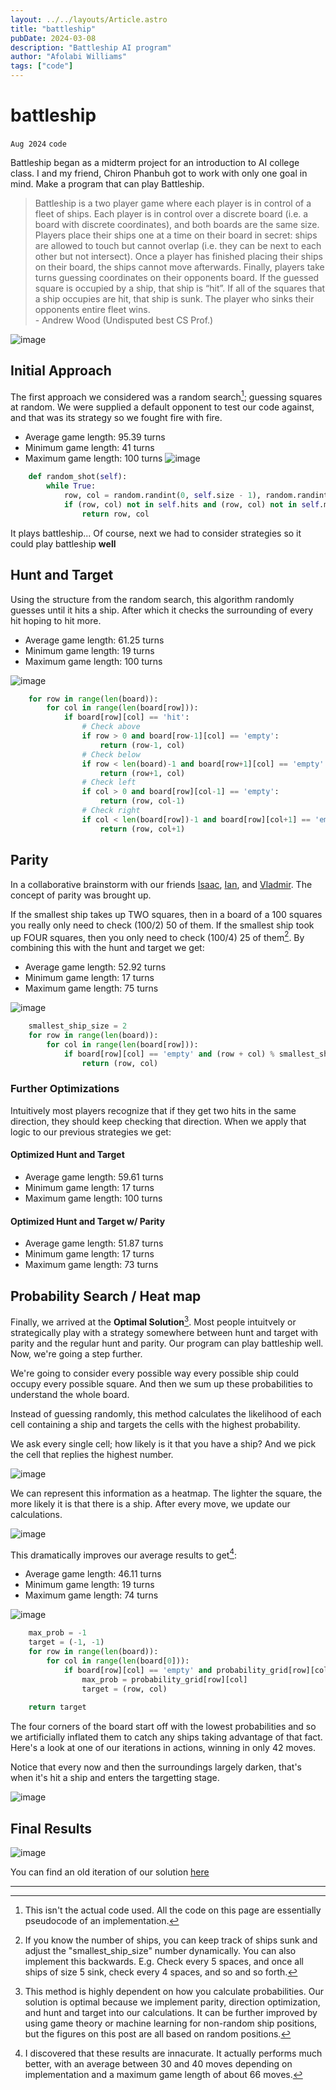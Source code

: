 ```yaml
---
layout: ../../layouts/Article.astro
title: "battleship"
pubDate: 2024-03-08
description: "Battleship AI program"
author: "Afolabi Williams"
tags: ["code"]
---
```


# battleship

`Aug 2024`
`code`

Battleship began as a midterm project for an introduction to AI college class. I and my friend, Chiron Phanbuh got to work with only one goal in mind. Make a program that can play Battleship.

> Battleship is a two player game where each player is in control of a fleet of ships. Each player is in control over a discrete board (i.e. a board with discrete coordinates), and both boards are the same size. Players place their ships one at a time on their board in secret: ships are allowed to touch but cannot overlap (i.e. they can be next to each other but not intersect). Once a player has finished placing their ships on their board, the ships cannot move afterwards. Finally, players take turns guessing coordinates on their opponents board. If the guessed square is occupied by a ship, that ship is “hit”. If all of the squares that a ship occupies are hit, that ship is sunk. The player who sinks their opponents entire fleet wins. <br> - Andrew Wood (Undisputed best CS Prof.)


![image](https://afolabitestbucket.s3.us-east-2.amazonaws.com/Image_test_folder/Untitled-ezgif.com-optimize.gif)

## Initial Approach

The first approach we considered was a random search[^1]; guessing squares at random. We were supplied a default opponent to test our code against, and that was its strategy so we fought fire with fire.
- Average game length: 95.39 turns
- Minimum game length: 41 turns
- Maximum game length: 100 turns
![image](https://afolabitestbucket.s3.us-east-2.amazonaws.com/Image_test_folder/unnamed.webp)

```py
    def random_shot(self):
        while True:
            row, col = random.randint(0, self.size - 1), random.randint(0, self.size - 1)
            if (row, col) not in self.hits and (row, col) not in self.misses:
                return row, col
```

It plays battleship...
Of course, next we had to consider strategies so it could play battleship <b>well</b>

## Hunt and Target

Using the structure from the random search, this algorithm randomly guesses until it hits a ship. After which it checks the surrounding of every hit hoping to hit more.

- Average game length: 61.25 turns
- Minimum game length: 19 turns
- Maximum game length: 100 turns


![image](https://afolabitestbucket.s3.us-east-2.amazonaws.com/Image_test_folder/Screenshot+2024-08-03+at+12.11.44%E2%80%AFAM.webp)

```py
    for row in range(len(board)):
        for col in range(len(board[row])):
            if board[row][col] == 'hit':
                # Check above
                if row > 0 and board[row-1][col] == 'empty':
                    return (row-1, col)
                # Check below
                if row < len(board)-1 and board[row+1][col] == 'empty':
                    return (row+1, col)
                # Check left
                if col > 0 and board[row][col-1] == 'empty':
                    return (row, col-1)
                # Check right
                if col < len(board[row])-1 and board[row][col+1] == 'empty':
                    return (row, col+1)
```


## Parity

In a collaborative brainstorm with our friends [Isaac](https://www.linkedin.com/in/isaac-sin-43389629a/), [Ian](https://www.linkedin.com/in/vladimir-hakobyan-3448492a8/), and [Vladmir](https://www.linkedin.com/in/vladimir-hakobyan-3448492a8/). The concept of parity was brought up.

If the smallest ship takes up TWO squares, then in a board of a 100 squares you really only need to check (100/2) 50 of them. If the smallest ship took up FOUR squares, then you only need to check (100/4) 25 of them[^2]. By combining this with the hunt and target we get:

- Average game length: 52.92 turns
- Minimum game length: 17 turns
- Maximum game length: 75 turns


![image](https://afolabitestbucket.s3.us-east-2.amazonaws.com/Image_test_folder/unnamed-4.webp)

```py
    smallest_ship_size = 2
    for row in range(len(board)):
        for col in range(len(board[row])):
            if board[row][col] == 'empty' and (row + col) % smallest_ship_size == 0:
                return (row, col)
```

### Further Optimizations
 
 Intuitively most players recognize that if they get two hits in the same direction, they should keep checking that direction. When we apply that logic to our previous strategies we get:

 #### Optimized Hunt and Target
- Average game length: 59.61 turns
- Minimum game length: 17 turns
- Maximum game length: 100 turns

#### Optimized Hunt and Target w/ Parity
- Average game length: 51.87 turns
- Minimum game length: 17 turns
- Maximum game length: 73 turns




## Probability Search / Heat map
Finally, we arrived at the <b>Optimal Solution</b>[^4]. Most people intuitvely or strategically play with a strategy somewhere between hunt and target with parity and the regular hunt and parity. Our program can play battleship well. Now, we're going a step further.

We're going to consider every possible way every possible ship could occupy every possible square. And then we sum up these probabilities to understand the whole board.

Instead of guessing randomly, this method calculates the likelihood of each cell containing a ship and targets the cells with the highest probability. 

We ask every single cell; how likely is it that you have a ship? And we pick the cell that replies the highest number.

![image](https://afolabitestbucket.s3.us-east-2.amazonaws.com/Image_test_folder/Screenshot+2024-08-03+at+3.33.23%E2%80%AFAM.webp)

We can represent this information as a heatmap. The lighter the square, the more likely it is that there is a ship. After every move, we update our calculations.

![image](https://afolabitestbucket.s3.us-east-2.amazonaws.com/Image_test_folder/image.jpg)

This dramatically improves our average results to get[^3]:
- Average game length: 46.11 turns
- Minimum game length: 19 turns
- Maximum game length: 74 turns

![image](https://afolabitestbucket.s3.us-east-2.amazonaws.com/Image_test_folder/unnamed-7.webp)

```py
    max_prob = -1
    target = (-1, -1)
    for row in range(len(board)):
        for col in range(len(board[0])):
            if board[row][col] == 'empty' and probability_grid[row][col] > max_prob:
                max_prob = probability_grid[row][col]
                target = (row, col)
    
    return target
```
The four corners of the board start off with the lowest probabilities and so we artificially inflated them to catch any ships taking advantage of that fact. Here's a look at one of our iterations in actions, winning in only 42 moves. 

Notice that every now and then the surroundings largely darken, that's when it's hit a ship and enters the targetting stage.

![image](https://afolabitestbucket.s3.us-east-2.amazonaws.com/Image_test_folder/heatmap_animation.gif)

## Final Results

![image](https://afolabitestbucket.s3.us-east-2.amazonaws.com/Image_test_folder/unnamed-3.webp)

You can find an old iteration of our solution [here](https://github.com/afwill45/CS440-Battleship.git)

---

[^1]: This isn't the actual code used. All the code on this page are essentially pseudocode of an implementation.

[^2]: If you know the number of ships, you can keep track of ships sunk and adjust the "smallest_ship_size" number dynamically. You can also implement this backwards. E.g. Check every 5 spaces, and once all ships of size 5 sink, check every 4 spaces, and so and so forth.

[^3]: I discovered that these results are innacurate. It actually performs much better, with an average between 30 and 40 moves depending on implementation and a maximum game length of about 66 moves.

[^4]: This method is highly dependent on how you calculate probabilities. Our solution is optimal because we implement parity, direction optimization, and hunt and target into our calculations.
It can be further improved by using game theory or machine learning for non-random ship positions, but the figures on this post are all based on random positions.